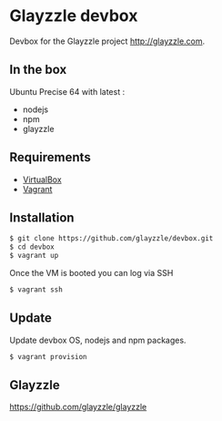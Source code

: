 Glayzzle devbox
================

Devbox for the Glayzzle project http://glayzzle.com.

In the box
------------

Ubuntu Precise 64 with latest :
- nodejs
- npm
- glayzzle

Requirements
------------

* [VirtualBox](https://www.virtualbox.org)
* [Vagrant](http://vagrantup.com)

Installation
------------

```bash
$ git clone https://github.com/glayzzle/devbox.git
$ cd devbox
$ vagrant up
```

Once the VM is booted you can log via SSH

```bash
$ vagrant ssh
```

Update
------------

Update devbox OS, nodejs and npm packages. 

```bash
$ vagrant provision
```

Glayzzle
------------
https://github.com/glayzzle/glayzzle
